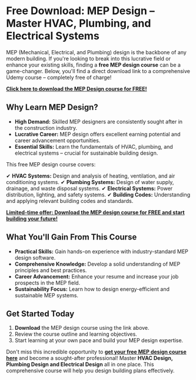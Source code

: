 # Free Download: MEP Design – Master HVAC, Plumbing, and Electrical Systems

MEP (Mechanical, Electrical, and Plumbing) design is the backbone of any modern building. If you're looking to break into this lucrative field or enhance your existing skills, finding a **free MEP design course** can be a game-changer. Below, you'll find a direct download link to a comprehensive Udemy course – completely free of charge!

[**Click here to download the MEP Design course for FREE!**](https://udemywork.com/mep-design)

## Why Learn MEP Design?

- **High Demand:** Skilled MEP designers are consistently sought after in the construction industry.
- **Lucrative Career:** MEP design offers excellent earning potential and career advancement opportunities.
- **Essential Skills:** Learn the fundamentals of HVAC, plumbing, and electrical systems – crucial for sustainable building design.

This free MEP design course covers:

✔ **HVAC Systems:** Design and analysis of heating, ventilation, and air conditioning systems.
✔ **Plumbing Systems:** Design of water supply, drainage, and waste disposal systems.
✔ **Electrical Systems:** Power distribution, lighting, and safety systems.
✔ **Building Codes:** Understanding and applying relevant building codes and standards.

[**Limited-time offer: Download the MEP design course for FREE and start building your future!**](https://udemywork.com/mep-design)

## What You'll Gain From This Course

*   **Practical Skills:** Gain hands-on experience with industry-standard MEP design software.
*   **Comprehensive Knowledge:** Develop a solid understanding of MEP principles and best practices.
*   **Career Advancement:** Enhance your resume and increase your job prospects in the MEP field.
*   **Sustainability Focus:** Learn how to design energy-efficient and sustainable MEP systems.

## Get Started Today

1.  **Download** the MEP design course using the link above.
2.  Review the course outline and learning objectives.
3.  Start learning at your own pace and build your MEP design expertise.

Don't miss this incredible opportunity to **[get your free MEP design course here](https://udemywork.com/mep-design)** and become a sought-after professional! Master **HVAC Design, Plumbing Design and Electrical Design** all in one place. This comprehensive course will help you design building plans effectively.
